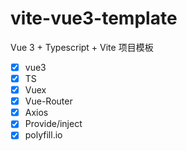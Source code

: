 # vite-vue3-template
Vue 3 + Typescript + Vite 项目模板

* [x] vue3
* [x] TS
* [x] Vuex
* [x] Vue-Router
* [x] Axios
* [x] Provide/inject
* [x] polyfill.io